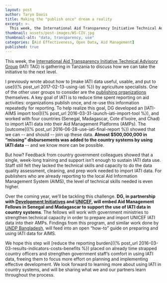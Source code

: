 ```yaml
---
layout: post
author: Taryn Davis
title: Making the "publish once" dream a reality
excerpt: >-
  This week, the International Aid Transparency Initiative Technical Advisory Group (IATI TAG) is gathering in Tanzania to discuss how we can take the initiative to the next level....
thumbnail: assets/post-images/WS-CIV.jpg
thumbnail-alt: "data, transparency, use"
categories: [Aid Effectiveness, Open Data, Aid Management]
published: true
---
```


This week, the [International Aid Transparency Initiative Technical Advisory Group](http://www.aidtransparency.net/technicaladvisorygroup/tag-meetings/tag-meeting-2017) (IATI TAG) is gathering in Tanzania to discuss how we can take the initiative to the next level. 

I previously wrote about how to [make IATI data useful, usable, and put to use]({% post_url 2017-02-13-using-iati %}) by agriculture specialists. One of the other user groups to consider are the [publishing organizations](https://www.iatiregistry.org/publisher) themselves. A key goal of IATI is to reduce time spent reporting on aid activities: organizations publish once, and re-use this information repeatedly for reporting. To help realize this goal, DG developed an [IATI-AIMS import tool]({% post_url 2016-03-31-launch-iati-import-tool %}), and worked with four countries (Senegal, Madagascar, Cote d’Ivoire, and Chad) to import IATI data into their Aid Management Platforms (AMPs). The [outcome]({% post_url 2016-06-28-use-iati-final-report %}) showed that we can -- and should -- join up these data. **Almost $500,000,000 in “missing” disbursements was added to the country systems by using IATI data** -- and we know more can be possible.

But how? Feedback from country government colleagues showed that a single, week-long training and support isn’t enough to sustain IATI data use. Staff still felt they lacked the technical skills and capacity to do the data quality assessment, cleaning, and prep work needed to import IATI data. For publishers who are already reporting to the local Aid Information Management System (AIMS), the level of technical skills needed is even higher.

Over the coming year, we’ll be tackling this challenge. **DG, in partnership with [Development Initiatives](http://devinit.org) and [UNICEF](https://www.unicef.org), will embed Aid Management Fellows in Senegal and Madagascar to support the use of IATI data in country systems**. The fellows will work with government ministries to strengthen technical capacity in order to prepare and import UNICEF IATI data into their AMPs. Findings from this  program, and similar work done by [UNDP Bangladesh](http://www.aidtransparency.net/news/putting-iati-data-to-use-in-bangladesh-moving-from-data-collection-to-development-effectiveness), will feed into an open “how-to” guide on preparing and using IATI data for AIMS.

We hope this step will [reduce the reporting burden]({% post_url 2016-03-03-results-indicators-costs-benefits %}) placed on already time strapped country officers and strengthen government staff’s comfort in using IATI data, freeing them to focus more effort on planning and implementing effective development. We look forward to learning more about using IATI in country systems, and will be sharing what we and our partners learn throughout the process. 
